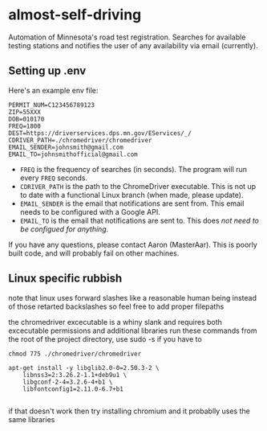 # almost-self-driving
Automation of Minnesota's road test registration. Searches for available testing stations and notifies the user of any availability via email (currently).
## Setting up .env
Here's an example env file:
```
PERMIT_NUM=C123456789123
ZIP=55XXX
DOB=010170
FREQ=1800
DEST=https://driverservices.dps.mn.gov/EServices/_/
CDRIVER_PATH=./chromedriver/chromedriver
EMAIL_SENDER=johnsmith@gmail.com
EMAIL_TO=johnsmithofficial@gmail.com
```
- `FREQ` is the frequency of searches (in seconds). The program will run every `FREQ` seconds.
- `CDRIVER_PATH` is the path to the ChromeDriver executable. This is not up to date with a functional Linux branch (when made, please update).
- `EMAIL_SENDER` is the email that notifications are sent from. This email needs to be configured with a Google API.
- `EMAIL_TO` is the email that notifications are sent to. This does *not need to be configued for anything.*

If you have any questions, please contact Aaron (MasterAar). This is poorly built code, and will probably fail on other machines.

## Linux specific rubbish
note that linux uses forward slashes like a reasonable human being instead of those retarted backslashes so feel free to add proper filepaths


the chromedriver excecutable is a whiny slank and requires both excecutable permissions and additional libraries
run these commands from the root of the project directory, use sudo -s if you have to

```
chmod 775 ./chromedriver/chromedriver

apt-get install -y libglib2.0-0=2.50.3-2 \
    libnss3=2:3.26.2-1.1+deb9u1 \
    libgconf-2-4=3.2.6-4+b1 \
    libfontconfig1=2.11.0-6.7+b1
    
```
if that doesn't work then try installing chromium and it probablly uses the same libraries

